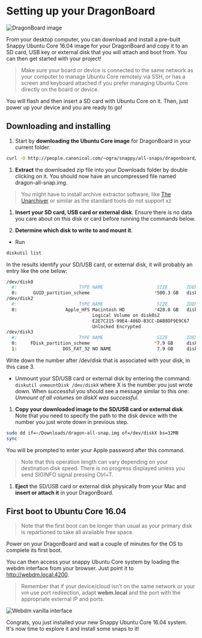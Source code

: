# Setting up your DragonBoard

![DragonBoard image](https://raw.githubusercontent.com/ubuntu-core/snappy-dev-website/master/src/img/devices/dragonboard.png "DragonBoard image")

From your desktop computer, you can download and install a pre-built Snappy Ubuntu Core 16.04 image for your DragonBoard and copy it to an SD card, USB key or external disk that you will attach and boot from. You can then get started with your project!

> Make sure your board or device is connected to the same network as your computer to manage Ubuntu Core remotely via SSH, or has a screen and keyboard attached if you prefer managing Ubuntu Core directly on the board or device.

You will flash and then insert a SD card with Ubuntu Core on it. Then, just power up your device and you are ready to go!


## Downloading and installing

1. Start by **downloading the Ubuntu Core image** for DragonBoard in your current folder.
```sh
curl -O http://people.canonical.com/~ogra/snappy/all-snaps/dragonboard/dragon-all-snap.img.xz
```

1. **Extract** the downloaded zip file into your Downloads folder by double clicking on it. You should now have an uncompressed file named dragon-all-snap.img.
> You might have to install archive extractor software, like [The Unarchiver](https://itunes.apple.com/gb/app/the-unarchiver/id425424353?mt=12) or similar as the standard tools do not support xz

1. **Insert your SD card, USB card or external disk**. Ensure there is no data you care about on this disk or card before running the commands below.

1. **Determine which disk to write to and mount it**.
 * Run
```sh
diskutil list
```
 In the results identify your SD/USB card, or external disk, it will probably an entry like the one below:
```sh
/dev/disk0
  #:                       TYPE NAME                    SIZE       IDENTIFIER
  0:      GUID_partition_scheme                        *500.3 GB   disk0
/dev/disk2
  #:                       TYPE NAME                    SIZE       IDENTIFIER
  0:                  Apple_HFS Macintosh HD           *428.8 GB   disk1
                                Logical Volume on disk0s2
                                E2E7C215-99E4-486D-B3CC-DAB8DF9E9C67
                                Unlocked Encrypted
/dev/disk3
  #:                       TYPE NAME                    SIZE       IDENTIFIER
  0:     FDisk_partition_scheme                        *7.9 GB     disk3
  1:                 DOS_FAT_32 NO NAME                 7.9 GB     disk3s1
```

 Write down the number after /dev/disk that is associated with your disk, in this case 3.

 * Unmount your SD/USB card or external disk by entering the command:
 `diskutil unmountDisk /dev/diskX` where X is the number you just wrote down. When successful you should see a message similar to this one: *Unmount of all volumes on diskX was successful*.

1. **Copy your downloaded image to the SD/USB card or external disk**. Note that you need to specify the path to the disk device with the number you just wrote down in previous step.
```sh
sudo dd if=~/Downloads/dragon-all-snap.img of=/dev/diskX bs=32MB
sync
```
You will be prompted to enter your Apple password after this command.

 > Note that this operation length can vary depending on your destination disk speed. There is no progress displayed unless you send SIGINFO signal pressing Ctrl+T.

1. **Eject** the SD/USB card or external disk physically from your Mac and **insert or attach it** in your DragonBoard.

## First boot to Ubuntu Core 16.04

> Note that the first boot can be longer than usual as your primary disk is repartioned to take all available free space.

Power on your DragonBoard and wait a couple of minutes for the OS to complete its first boot.

You can then access your snappy Ubuntu Core system by loading the webdm interface from your browser. Just point it to
http://webdm.local:4200.

> Remember that if your device/cloud isn't on the same network or your vm use port redirection, adapt **webm.local** and
> the port with the appropriate external IP and ports.

![Webdm vanilla interface](https://raw.githubusercontent.com/ubuntu-core/snappy-dev-website/master/src/img/setup/webdm.png)



Congrats, you just installed your new Snappy Ubuntu Core 16.04 system. It's now time to explore it and
install some snaps to it!

